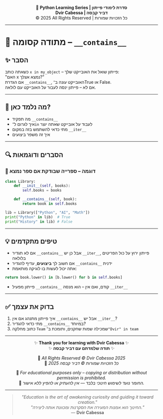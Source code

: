 <!-- DC_HEADER_START -->
<div align="center">

🐍 **Python Learning Series | סדרת לימודי פייתון**  
**Dvir Cabessa | דביר קבסה**  
© 2025 All Rights Reserved | כל הזכויות שמורות

</div>

---
<!-- DC_HEADER_END -->

# 📘 מתודה קסומה – `__contains__`

## ✨ הסבר

כשאתה כותב `x in my_object` – פייתון שואל את האובייקט שלך:  
"האם x נמצא אצלך?"  
אם הגדרת `__contains__`, האובייקט עונה ב־True או False.  
אם לא – פייתון ינסה לעבור על האובייקט עם לולאה.

---

## 🧠 מה נלמד כאן?

- מה תפקיד `__contains__`
- איך לגרום ל־`in` לעבוד על אובייקט שאתה יוצר
- מתי כדאי להשתמש בזה במקום `__iter__`
- איך זה משפר ביצועים

---

## 🔍 הסברים ודוגמאות

### 📌 דוגמה – ספרייה שבודקת אם ספר נמצא

```python
class Library:
    def __init__(self, books):
        self.books = books

    def __contains__(self, book):
        return book in self.books

lib = Library(["Python", "AI", "Math"])
print("Python" in lib)  # True
print("History" in lib) # False
````

---

## 💡 טיפים מתקדמים

* אם לא תגדיר `__contains__` אבל כן יש `__iter__`, פייתון ירוץ על כול הפריטים בלולאה
* אם חשוב לך **ביצועים**, עדיף להגדיר `__contains__` ידנית
* אתה יכול לעשות בו לוגיקה מותאמת:

```python
return book.lower() in [b.lower() for b in self.books]
```

* פייתון מפעיל `__contains__` קודם, ואם אין – הוא מנסה `__iter__`

---

## ✅ בדוק את עצמך

1. איך פייתון מתנהג אם אין `__contains__` אבל יש `__iter__`?
2. מתי כדאי להגדיר `__contains__` במיוחד?
3. כתוב מחלקה `Team` שמכילה שמות שחקנים, ותומכת ב־`"Dvir" in team`

<!-- DC_FOOTER_START -->
---

<div align="center">

✨ **Thank you for learning with Dvir Cabessa** ✨  
✨ **תודה שלמדתם עם דביר קבסה** ✨  

📘 *All Rights Reserved © Dvir Cabessa 2025*  
📘 *כל הזכויות שמורות © דביר קבסה 2025*  

🔗 *For educational purposes only – copying or distribution without permission is prohibited.*  
🔗 *החומר נועד לשימוש חינוכי בלבד — אין להעתיק או להפיץ ללא אישור.*

---

> _"Education is the art of awakening curiosity and guiding it toward creation."_  
> _"החינוך הוא אמנות המעירה את הסקרנות ומכוונת אותה ליצירה."_  
> — **Dvir Cabessa**

</div>
<!-- DC_FOOTER_END -->

